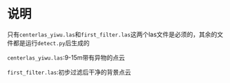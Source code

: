 # 说明

只有`centerlas_yiwu.las`和`first_filter.las`这两个las文件是必须的，其余的文件都是运行`detect.py`后生成的



`centerlas_yiwu.las`:9-15m带有异物的点云

`first_filter.las`:初步过滤后干净的背景点云